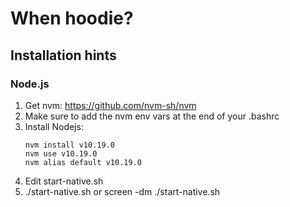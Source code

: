# When hoodie?

## Installation hints

### Node.js

1. Get nvm: https://github.com/nvm-sh/nvm
2. Make sure to add the nvm env vars at the end of your .bashrc
3. Install Nodejs:
   ```
   nvm install v10.19.0
   nvm use v10.19.0
   nvm alias default v10.19.0
   ```
4. Edit start-native.sh
5. ./start-native.sh or screen -dm ./start-native.sh


